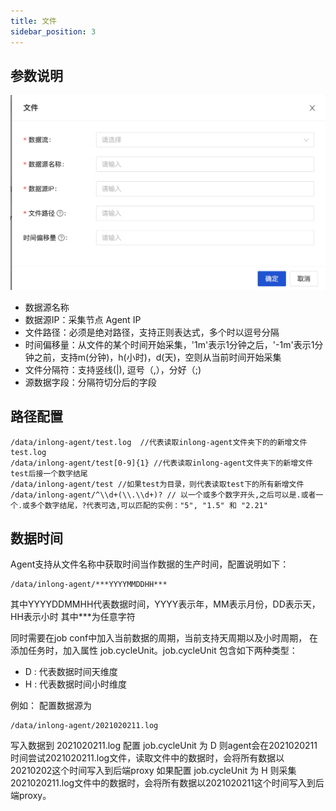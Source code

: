 ```yaml
---
title: 文件
sidebar_position: 3
---
```


## 参数说明
![File Params](img/file_param.png)
- 数据源名称
- 数据源IP：采集节点 Agent IP
- ⽂件路径：必须是绝对路径，支持正则表达式，多个时以逗号分隔
- 时间偏移量：从文件的某个时间开始采集，'1m'表示1分钟之后，'-1m'表示1分钟之前，支持m(分钟)，h(小时)，d(天)，空则从当前时间开始采集
- 文件分隔符：支持竖线(|), 逗号（,），分好（;)
- 源数据字段：分隔符切分后的字段

## 路径配置
```
/data/inlong-agent/test.log  //代表读取inlong-agent文件夹下的的新增文件test.log
/data/inlong-agent/test[0-9]{1} //代表读取inlong-agent文件夹下的新增文件test后接一个数字结尾
/data/inlong-agent/test //如果test为目录，则代表读取test下的所有新增文件
/data/inlong-agent/^\\d+(\\.\\d+)? // 以一个或多个数字开头,之后可以是.或者一个.或多个数字结尾，?代表可选,可以匹配的实例："5", "1.5" 和 "2.21"
```

## 数据时间
Agent支持从文件名称中获取时间当作数据的生产时间，配置说明如下：
```
/data/inlong-agent/***YYYYMMDDHH***
```

其中YYYYDDMMHH代表数据时间，YYYY表示年，MM表示月份，DD表示天，HH表示小时
其中***为任意字符

同时需要在job conf中加入当前数据的周期，当前支持天周期以及小时周期，
在添加任务时，加入属性 job.cycleUnit。job.cycleUnit 包含如下两种类型：
- D : 代表数据时间天维度
- H : 代表数据时间小时维度

例如：
配置数据源为
```
/data/inlong-agent/2021020211.log
```
写入数据到 2021020211.log
配置 job.cycleUnit 为 D
则agent会在2021020211时间尝试2021020211.log文件，读取文件中的数据时，会将所有数据以20210202这个时间写入到后端proxy
如果配置 job.cycleUnit 为 H
则采集2021020211.log文件中的数据时，会将所有数据以2021020211这个时间写入到后端proxy。